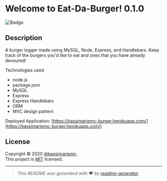 # Welcome to Eat-Da-Burger! 0.1.0
![Badge](https://img.shields.io/badge/license-MIT-green)

## Description

A burger logger made using MySQL, Node, Express, and Handlebars. Keep track of the burgers you'd like to eat and ones that you have already devoured!

Technologies used
* node.js
* package.json
* MySQL
* Express
* Express Handlebars
* ORM
* MVC design pattern

Deployed Application: [https://kassimariemc-burger.herokuapp.com/](https://kassimariemc-burger.herokuapp.com/)

## License

Copyright &#169; 2020 [@kassimariemc](https://github.com/kassimariemc).<br>
This project is [MIT](https://choosealicense.com/licenses/mit/) licensed.

_____________________________________________________
> *This README was generated with &hearts; by [readme-generator](https://github.com/kassimariemc/README-generator)*